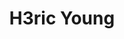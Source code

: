 ---
layout: home
title: "H3ric Young"
description: ————终身就职于Stark Industries<br>程序猿，经常瞎拍照，偶尔篮球，偶尔咖啡，偶尔柠檬茶，对，就是维他那种
tags: [Jekyll, theme, responsive, blog, template]
image:
  feature: typewriter.jpg
  lemontea: LemonTea.jpg
---